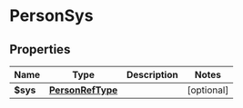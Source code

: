 
# PersonSys

## Properties
Name | Type | Description | Notes
------------ | ------------- | ------------- | -------------
**$sys** | [**PersonRefType**](PersonRefType.md) |  |  [optional]




